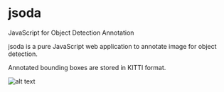 # jsoda
JavaScript for Object Detection Annotation

jsoda is a pure JavaScript web application to annotate image for object detection.

Annotated bounding boxes are stored in KITTI format.

![alt text](https://github.com/wiany11/jsoda/blob/master/demo/Screenshot%20from%202017-08-24%2017-52-55.png)
